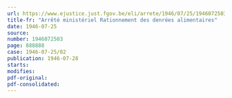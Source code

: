```yaml
---
url: https://www.ejustice.just.fgov.be/eli/arrete/1946/07/25/1946072503/justel
title-fr: "Arrêté ministériel Rationnement des denrées alimentaires"
date: 1946-07-25
source:
number: 1946072503
page: 888888
case: 1946-07-25/02
publication: 1946-07-28
starts:
modifies:
pdf-original:
pdf-consolidated:
---
```


